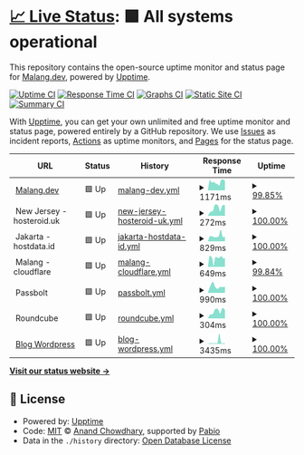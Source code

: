 # [📈 Live Status](https://malang-dev.github.io/upptime): <!--live status--> **🟩 All systems operational**

This repository contains the open-source uptime monitor and status page for [Malang.dev](https://malang.dev), powered by [Upptime](https://github.com/upptime/upptime).

[![Uptime CI](https://github.com/malang-dev/upptime/workflows/Uptime%20CI/badge.svg)](https://github.com/malang-dev/upptime/actions?query=workflow%3A%22Uptime+CI%22)
[![Response Time CI](https://github.com/malang-dev/upptime/workflows/Response%20Time%20CI/badge.svg)](https://github.com/malang-dev/upptime/actions?query=workflow%3A%22Response+Time+CI%22)
[![Graphs CI](https://github.com/malang-dev/upptime/workflows/Graphs%20CI/badge.svg)](https://github.com/malang-dev/upptime/actions?query=workflow%3A%22Graphs+CI%22)
[![Static Site CI](https://github.com/malang-dev/upptime/workflows/Static%20Site%20CI/badge.svg)](https://github.com/malang-dev/upptime/actions?query=workflow%3A%22Static+Site+CI%22)
[![Summary CI](https://github.com/malang-dev/upptime/workflows/Summary%20CI/badge.svg)](https://github.com/malang-dev/upptime/actions?query=workflow%3A%22Summary+CI%22)

With [Upptime](https://upptime.js.org), you can get your own unlimited and free uptime monitor and status page, powered entirely by a GitHub repository. We use [Issues](https://github.com/malang-dev/upptime/issues) as incident reports, [Actions](https://github.com/malang-dev/upptime/actions) as uptime monitors, and [Pages](https://malang-dev.github.io/upptime) for the status page.

<!--start: status pages-->
<!-- This summary is generated by Upptime (https://github.com/upptime/upptime) -->
<!-- Do not edit this manually, your changes will be overwritten -->
<!-- prettier-ignore -->
| URL | Status | History | Response Time | Uptime |
| --- | ------ | ------- | ------------- | ------ |
| <img alt="" src="https://icons.duckduckgo.com/ip3/malang.dev.ico" height="13"> [Malang.dev](https://malang.dev) | 🟩 Up | [malang-dev.yml](https://github.com/malang-dev/upptime/commits/HEAD/history/malang-dev.yml) | <details><summary><img alt="Response time graph" src="./graphs/malang-dev/response-time-week.png" height="20"> 1171ms</summary><br><a href="https://status.malang.dev/history/malang-dev"><img alt="Response time 1730" src="https://img.shields.io/endpoint?url=https%3A%2F%2Fraw.githubusercontent.com%2Fmalang-dev%2Fupptime%2FHEAD%2Fapi%2Fmalang-dev%2Fresponse-time.json"></a><br><a href="https://status.malang.dev/history/malang-dev"><img alt="24-hour response time 1587" src="https://img.shields.io/endpoint?url=https%3A%2F%2Fraw.githubusercontent.com%2Fmalang-dev%2Fupptime%2FHEAD%2Fapi%2Fmalang-dev%2Fresponse-time-day.json"></a><br><a href="https://status.malang.dev/history/malang-dev"><img alt="7-day response time 1171" src="https://img.shields.io/endpoint?url=https%3A%2F%2Fraw.githubusercontent.com%2Fmalang-dev%2Fupptime%2FHEAD%2Fapi%2Fmalang-dev%2Fresponse-time-week.json"></a><br><a href="https://status.malang.dev/history/malang-dev"><img alt="30-day response time 1640" src="https://img.shields.io/endpoint?url=https%3A%2F%2Fraw.githubusercontent.com%2Fmalang-dev%2Fupptime%2FHEAD%2Fapi%2Fmalang-dev%2Fresponse-time-month.json"></a><br><a href="https://status.malang.dev/history/malang-dev"><img alt="1-year response time 1730" src="https://img.shields.io/endpoint?url=https%3A%2F%2Fraw.githubusercontent.com%2Fmalang-dev%2Fupptime%2FHEAD%2Fapi%2Fmalang-dev%2Fresponse-time-year.json"></a></details> | <details><summary><a href="https://status.malang.dev/history/malang-dev">99.85%</a></summary><a href="https://status.malang.dev/history/malang-dev"><img alt="All-time uptime 97.52%" src="https://img.shields.io/endpoint?url=https%3A%2F%2Fraw.githubusercontent.com%2Fmalang-dev%2Fupptime%2FHEAD%2Fapi%2Fmalang-dev%2Fuptime.json"></a><br><a href="https://status.malang.dev/history/malang-dev"><img alt="24-hour uptime 100.00%" src="https://img.shields.io/endpoint?url=https%3A%2F%2Fraw.githubusercontent.com%2Fmalang-dev%2Fupptime%2FHEAD%2Fapi%2Fmalang-dev%2Fuptime-day.json"></a><br><a href="https://status.malang.dev/history/malang-dev"><img alt="7-day uptime 99.85%" src="https://img.shields.io/endpoint?url=https%3A%2F%2Fraw.githubusercontent.com%2Fmalang-dev%2Fupptime%2FHEAD%2Fapi%2Fmalang-dev%2Fuptime-week.json"></a><br><a href="https://status.malang.dev/history/malang-dev"><img alt="30-day uptime 99.60%" src="https://img.shields.io/endpoint?url=https%3A%2F%2Fraw.githubusercontent.com%2Fmalang-dev%2Fupptime%2FHEAD%2Fapi%2Fmalang-dev%2Fuptime-month.json"></a><br><a href="https://status.malang.dev/history/malang-dev"><img alt="1-year uptime 97.52%" src="https://img.shields.io/endpoint?url=https%3A%2F%2Fraw.githubusercontent.com%2Fmalang-dev%2Fupptime%2FHEAD%2Fapi%2Fmalang-dev%2Fuptime-year.json"></a></details>
| <img alt="" src="https://icons.duckduckgo.com/ip3/null.ico" height="13"> New Jersey - hosteroid.uk | 🟩 Up | [new-jersey-hosteroid-uk.yml](https://github.com/malang-dev/upptime/commits/HEAD/history/new-jersey-hosteroid-uk.yml) | <details><summary><img alt="Response time graph" src="./graphs/new-jersey-hosteroid-uk/response-time-week.png" height="20"> 272ms</summary><br><a href="https://status.malang.dev/history/new-jersey-hosteroid-uk"><img alt="Response time 201" src="https://img.shields.io/endpoint?url=https%3A%2F%2Fraw.githubusercontent.com%2Fmalang-dev%2Fupptime%2FHEAD%2Fapi%2Fnew-jersey-hosteroid-uk%2Fresponse-time.json"></a><br><a href="https://status.malang.dev/history/new-jersey-hosteroid-uk"><img alt="24-hour response time 307" src="https://img.shields.io/endpoint?url=https%3A%2F%2Fraw.githubusercontent.com%2Fmalang-dev%2Fupptime%2FHEAD%2Fapi%2Fnew-jersey-hosteroid-uk%2Fresponse-time-day.json"></a><br><a href="https://status.malang.dev/history/new-jersey-hosteroid-uk"><img alt="7-day response time 272" src="https://img.shields.io/endpoint?url=https%3A%2F%2Fraw.githubusercontent.com%2Fmalang-dev%2Fupptime%2FHEAD%2Fapi%2Fnew-jersey-hosteroid-uk%2Fresponse-time-week.json"></a><br><a href="https://status.malang.dev/history/new-jersey-hosteroid-uk"><img alt="30-day response time 174" src="https://img.shields.io/endpoint?url=https%3A%2F%2Fraw.githubusercontent.com%2Fmalang-dev%2Fupptime%2FHEAD%2Fapi%2Fnew-jersey-hosteroid-uk%2Fresponse-time-month.json"></a><br><a href="https://status.malang.dev/history/new-jersey-hosteroid-uk"><img alt="1-year response time 201" src="https://img.shields.io/endpoint?url=https%3A%2F%2Fraw.githubusercontent.com%2Fmalang-dev%2Fupptime%2FHEAD%2Fapi%2Fnew-jersey-hosteroid-uk%2Fresponse-time-year.json"></a></details> | <details><summary><a href="https://status.malang.dev/history/new-jersey-hosteroid-uk">100.00%</a></summary><a href="https://status.malang.dev/history/new-jersey-hosteroid-uk"><img alt="All-time uptime 99.60%" src="https://img.shields.io/endpoint?url=https%3A%2F%2Fraw.githubusercontent.com%2Fmalang-dev%2Fupptime%2FHEAD%2Fapi%2Fnew-jersey-hosteroid-uk%2Fuptime.json"></a><br><a href="https://status.malang.dev/history/new-jersey-hosteroid-uk"><img alt="24-hour uptime 100.00%" src="https://img.shields.io/endpoint?url=https%3A%2F%2Fraw.githubusercontent.com%2Fmalang-dev%2Fupptime%2FHEAD%2Fapi%2Fnew-jersey-hosteroid-uk%2Fuptime-day.json"></a><br><a href="https://status.malang.dev/history/new-jersey-hosteroid-uk"><img alt="7-day uptime 100.00%" src="https://img.shields.io/endpoint?url=https%3A%2F%2Fraw.githubusercontent.com%2Fmalang-dev%2Fupptime%2FHEAD%2Fapi%2Fnew-jersey-hosteroid-uk%2Fuptime-week.json"></a><br><a href="https://status.malang.dev/history/new-jersey-hosteroid-uk"><img alt="30-day uptime 100.00%" src="https://img.shields.io/endpoint?url=https%3A%2F%2Fraw.githubusercontent.com%2Fmalang-dev%2Fupptime%2FHEAD%2Fapi%2Fnew-jersey-hosteroid-uk%2Fuptime-month.json"></a><br><a href="https://status.malang.dev/history/new-jersey-hosteroid-uk"><img alt="1-year uptime 99.60%" src="https://img.shields.io/endpoint?url=https%3A%2F%2Fraw.githubusercontent.com%2Fmalang-dev%2Fupptime%2FHEAD%2Fapi%2Fnew-jersey-hosteroid-uk%2Fuptime-year.json"></a></details>
| <img alt="" src="https://icons.duckduckgo.com/ip3/null.ico" height="13"> Jakarta - hostdata.id | 🟩 Up | [jakarta-hostdata-id.yml](https://github.com/malang-dev/upptime/commits/HEAD/history/jakarta-hostdata-id.yml) | <details><summary><img alt="Response time graph" src="./graphs/jakarta-hostdata-id/response-time-week.png" height="20"> 829ms</summary><br><a href="https://status.malang.dev/history/jakarta-hostdata-id"><img alt="Response time 920" src="https://img.shields.io/endpoint?url=https%3A%2F%2Fraw.githubusercontent.com%2Fmalang-dev%2Fupptime%2FHEAD%2Fapi%2Fjakarta-hostdata-id%2Fresponse-time.json"></a><br><a href="https://status.malang.dev/history/jakarta-hostdata-id"><img alt="24-hour response time 693" src="https://img.shields.io/endpoint?url=https%3A%2F%2Fraw.githubusercontent.com%2Fmalang-dev%2Fupptime%2FHEAD%2Fapi%2Fjakarta-hostdata-id%2Fresponse-time-day.json"></a><br><a href="https://status.malang.dev/history/jakarta-hostdata-id"><img alt="7-day response time 829" src="https://img.shields.io/endpoint?url=https%3A%2F%2Fraw.githubusercontent.com%2Fmalang-dev%2Fupptime%2FHEAD%2Fapi%2Fjakarta-hostdata-id%2Fresponse-time-week.json"></a><br><a href="https://status.malang.dev/history/jakarta-hostdata-id"><img alt="30-day response time 776" src="https://img.shields.io/endpoint?url=https%3A%2F%2Fraw.githubusercontent.com%2Fmalang-dev%2Fupptime%2FHEAD%2Fapi%2Fjakarta-hostdata-id%2Fresponse-time-month.json"></a><br><a href="https://status.malang.dev/history/jakarta-hostdata-id"><img alt="1-year response time 920" src="https://img.shields.io/endpoint?url=https%3A%2F%2Fraw.githubusercontent.com%2Fmalang-dev%2Fupptime%2FHEAD%2Fapi%2Fjakarta-hostdata-id%2Fresponse-time-year.json"></a></details> | <details><summary><a href="https://status.malang.dev/history/jakarta-hostdata-id">100.00%</a></summary><a href="https://status.malang.dev/history/jakarta-hostdata-id"><img alt="All-time uptime 98.52%" src="https://img.shields.io/endpoint?url=https%3A%2F%2Fraw.githubusercontent.com%2Fmalang-dev%2Fupptime%2FHEAD%2Fapi%2Fjakarta-hostdata-id%2Fuptime.json"></a><br><a href="https://status.malang.dev/history/jakarta-hostdata-id"><img alt="24-hour uptime 100.00%" src="https://img.shields.io/endpoint?url=https%3A%2F%2Fraw.githubusercontent.com%2Fmalang-dev%2Fupptime%2FHEAD%2Fapi%2Fjakarta-hostdata-id%2Fuptime-day.json"></a><br><a href="https://status.malang.dev/history/jakarta-hostdata-id"><img alt="7-day uptime 100.00%" src="https://img.shields.io/endpoint?url=https%3A%2F%2Fraw.githubusercontent.com%2Fmalang-dev%2Fupptime%2FHEAD%2Fapi%2Fjakarta-hostdata-id%2Fuptime-week.json"></a><br><a href="https://status.malang.dev/history/jakarta-hostdata-id"><img alt="30-day uptime 99.96%" src="https://img.shields.io/endpoint?url=https%3A%2F%2Fraw.githubusercontent.com%2Fmalang-dev%2Fupptime%2FHEAD%2Fapi%2Fjakarta-hostdata-id%2Fuptime-month.json"></a><br><a href="https://status.malang.dev/history/jakarta-hostdata-id"><img alt="1-year uptime 98.52%" src="https://img.shields.io/endpoint?url=https%3A%2F%2Fraw.githubusercontent.com%2Fmalang-dev%2Fupptime%2FHEAD%2Fapi%2Fjakarta-hostdata-id%2Fuptime-year.json"></a></details>
| <img alt="" src="https://icons.duckduckgo.com/ip3/null.ico" height="13"> Malang - cloudflare | 🟩 Up | [malang-cloudflare.yml](https://github.com/malang-dev/upptime/commits/HEAD/history/malang-cloudflare.yml) | <details><summary><img alt="Response time graph" src="./graphs/malang-cloudflare/response-time-week.png" height="20"> 649ms</summary><br><a href="https://status.malang.dev/history/malang-cloudflare"><img alt="Response time 712" src="https://img.shields.io/endpoint?url=https%3A%2F%2Fraw.githubusercontent.com%2Fmalang-dev%2Fupptime%2FHEAD%2Fapi%2Fmalang-cloudflare%2Fresponse-time.json"></a><br><a href="https://status.malang.dev/history/malang-cloudflare"><img alt="24-hour response time 685" src="https://img.shields.io/endpoint?url=https%3A%2F%2Fraw.githubusercontent.com%2Fmalang-dev%2Fupptime%2FHEAD%2Fapi%2Fmalang-cloudflare%2Fresponse-time-day.json"></a><br><a href="https://status.malang.dev/history/malang-cloudflare"><img alt="7-day response time 649" src="https://img.shields.io/endpoint?url=https%3A%2F%2Fraw.githubusercontent.com%2Fmalang-dev%2Fupptime%2FHEAD%2Fapi%2Fmalang-cloudflare%2Fresponse-time-week.json"></a><br><a href="https://status.malang.dev/history/malang-cloudflare"><img alt="30-day response time 723" src="https://img.shields.io/endpoint?url=https%3A%2F%2Fraw.githubusercontent.com%2Fmalang-dev%2Fupptime%2FHEAD%2Fapi%2Fmalang-cloudflare%2Fresponse-time-month.json"></a><br><a href="https://status.malang.dev/history/malang-cloudflare"><img alt="1-year response time 712" src="https://img.shields.io/endpoint?url=https%3A%2F%2Fraw.githubusercontent.com%2Fmalang-dev%2Fupptime%2FHEAD%2Fapi%2Fmalang-cloudflare%2Fresponse-time-year.json"></a></details> | <details><summary><a href="https://status.malang.dev/history/malang-cloudflare">99.84%</a></summary><a href="https://status.malang.dev/history/malang-cloudflare"><img alt="All-time uptime 98.29%" src="https://img.shields.io/endpoint?url=https%3A%2F%2Fraw.githubusercontent.com%2Fmalang-dev%2Fupptime%2FHEAD%2Fapi%2Fmalang-cloudflare%2Fuptime.json"></a><br><a href="https://status.malang.dev/history/malang-cloudflare"><img alt="24-hour uptime 100.00%" src="https://img.shields.io/endpoint?url=https%3A%2F%2Fraw.githubusercontent.com%2Fmalang-dev%2Fupptime%2FHEAD%2Fapi%2Fmalang-cloudflare%2Fuptime-day.json"></a><br><a href="https://status.malang.dev/history/malang-cloudflare"><img alt="7-day uptime 99.84%" src="https://img.shields.io/endpoint?url=https%3A%2F%2Fraw.githubusercontent.com%2Fmalang-dev%2Fupptime%2FHEAD%2Fapi%2Fmalang-cloudflare%2Fuptime-week.json"></a><br><a href="https://status.malang.dev/history/malang-cloudflare"><img alt="30-day uptime 99.96%" src="https://img.shields.io/endpoint?url=https%3A%2F%2Fraw.githubusercontent.com%2Fmalang-dev%2Fupptime%2FHEAD%2Fapi%2Fmalang-cloudflare%2Fuptime-month.json"></a><br><a href="https://status.malang.dev/history/malang-cloudflare"><img alt="1-year uptime 98.29%" src="https://img.shields.io/endpoint?url=https%3A%2F%2Fraw.githubusercontent.com%2Fmalang-dev%2Fupptime%2FHEAD%2Fapi%2Fmalang-cloudflare%2Fuptime-year.json"></a></details>
| <img alt="" src="https://icons.duckduckgo.com/ip3/null.ico" height="13"> Passbolt | 🟩 Up | [passbolt.yml](https://github.com/malang-dev/upptime/commits/HEAD/history/passbolt.yml) | <details><summary><img alt="Response time graph" src="./graphs/passbolt/response-time-week.png" height="20"> 990ms</summary><br><a href="https://status.malang.dev/history/passbolt"><img alt="Response time 1091" src="https://img.shields.io/endpoint?url=https%3A%2F%2Fraw.githubusercontent.com%2Fmalang-dev%2Fupptime%2FHEAD%2Fapi%2Fpassbolt%2Fresponse-time.json"></a><br><a href="https://status.malang.dev/history/passbolt"><img alt="24-hour response time 931" src="https://img.shields.io/endpoint?url=https%3A%2F%2Fraw.githubusercontent.com%2Fmalang-dev%2Fupptime%2FHEAD%2Fapi%2Fpassbolt%2Fresponse-time-day.json"></a><br><a href="https://status.malang.dev/history/passbolt"><img alt="7-day response time 990" src="https://img.shields.io/endpoint?url=https%3A%2F%2Fraw.githubusercontent.com%2Fmalang-dev%2Fupptime%2FHEAD%2Fapi%2Fpassbolt%2Fresponse-time-week.json"></a><br><a href="https://status.malang.dev/history/passbolt"><img alt="30-day response time 1220" src="https://img.shields.io/endpoint?url=https%3A%2F%2Fraw.githubusercontent.com%2Fmalang-dev%2Fupptime%2FHEAD%2Fapi%2Fpassbolt%2Fresponse-time-month.json"></a><br><a href="https://status.malang.dev/history/passbolt"><img alt="1-year response time 1091" src="https://img.shields.io/endpoint?url=https%3A%2F%2Fraw.githubusercontent.com%2Fmalang-dev%2Fupptime%2FHEAD%2Fapi%2Fpassbolt%2Fresponse-time-year.json"></a></details> | <details><summary><a href="https://status.malang.dev/history/passbolt">100.00%</a></summary><a href="https://status.malang.dev/history/passbolt"><img alt="All-time uptime 98.85%" src="https://img.shields.io/endpoint?url=https%3A%2F%2Fraw.githubusercontent.com%2Fmalang-dev%2Fupptime%2FHEAD%2Fapi%2Fpassbolt%2Fuptime.json"></a><br><a href="https://status.malang.dev/history/passbolt"><img alt="24-hour uptime 100.00%" src="https://img.shields.io/endpoint?url=https%3A%2F%2Fraw.githubusercontent.com%2Fmalang-dev%2Fupptime%2FHEAD%2Fapi%2Fpassbolt%2Fuptime-day.json"></a><br><a href="https://status.malang.dev/history/passbolt"><img alt="7-day uptime 100.00%" src="https://img.shields.io/endpoint?url=https%3A%2F%2Fraw.githubusercontent.com%2Fmalang-dev%2Fupptime%2FHEAD%2Fapi%2Fpassbolt%2Fuptime-week.json"></a><br><a href="https://status.malang.dev/history/passbolt"><img alt="30-day uptime 99.96%" src="https://img.shields.io/endpoint?url=https%3A%2F%2Fraw.githubusercontent.com%2Fmalang-dev%2Fupptime%2FHEAD%2Fapi%2Fpassbolt%2Fuptime-month.json"></a><br><a href="https://status.malang.dev/history/passbolt"><img alt="1-year uptime 98.85%" src="https://img.shields.io/endpoint?url=https%3A%2F%2Fraw.githubusercontent.com%2Fmalang-dev%2Fupptime%2FHEAD%2Fapi%2Fpassbolt%2Fuptime-year.json"></a></details>
| <img alt="" src="https://icons.duckduckgo.com/ip3/null.ico" height="13"> Roundcube | 🟩 Up | [roundcube.yml](https://github.com/malang-dev/upptime/commits/HEAD/history/roundcube.yml) | <details><summary><img alt="Response time graph" src="./graphs/roundcube/response-time-week.png" height="20"> 304ms</summary><br><a href="https://status.malang.dev/history/roundcube"><img alt="Response time 274" src="https://img.shields.io/endpoint?url=https%3A%2F%2Fraw.githubusercontent.com%2Fmalang-dev%2Fupptime%2FHEAD%2Fapi%2Froundcube%2Fresponse-time.json"></a><br><a href="https://status.malang.dev/history/roundcube"><img alt="24-hour response time 312" src="https://img.shields.io/endpoint?url=https%3A%2F%2Fraw.githubusercontent.com%2Fmalang-dev%2Fupptime%2FHEAD%2Fapi%2Froundcube%2Fresponse-time-day.json"></a><br><a href="https://status.malang.dev/history/roundcube"><img alt="7-day response time 304" src="https://img.shields.io/endpoint?url=https%3A%2F%2Fraw.githubusercontent.com%2Fmalang-dev%2Fupptime%2FHEAD%2Fapi%2Froundcube%2Fresponse-time-week.json"></a><br><a href="https://status.malang.dev/history/roundcube"><img alt="30-day response time 203" src="https://img.shields.io/endpoint?url=https%3A%2F%2Fraw.githubusercontent.com%2Fmalang-dev%2Fupptime%2FHEAD%2Fapi%2Froundcube%2Fresponse-time-month.json"></a><br><a href="https://status.malang.dev/history/roundcube"><img alt="1-year response time 274" src="https://img.shields.io/endpoint?url=https%3A%2F%2Fraw.githubusercontent.com%2Fmalang-dev%2Fupptime%2FHEAD%2Fapi%2Froundcube%2Fresponse-time-year.json"></a></details> | <details><summary><a href="https://status.malang.dev/history/roundcube">100.00%</a></summary><a href="https://status.malang.dev/history/roundcube"><img alt="All-time uptime 99.60%" src="https://img.shields.io/endpoint?url=https%3A%2F%2Fraw.githubusercontent.com%2Fmalang-dev%2Fupptime%2FHEAD%2Fapi%2Froundcube%2Fuptime.json"></a><br><a href="https://status.malang.dev/history/roundcube"><img alt="24-hour uptime 100.00%" src="https://img.shields.io/endpoint?url=https%3A%2F%2Fraw.githubusercontent.com%2Fmalang-dev%2Fupptime%2FHEAD%2Fapi%2Froundcube%2Fuptime-day.json"></a><br><a href="https://status.malang.dev/history/roundcube"><img alt="7-day uptime 100.00%" src="https://img.shields.io/endpoint?url=https%3A%2F%2Fraw.githubusercontent.com%2Fmalang-dev%2Fupptime%2FHEAD%2Fapi%2Froundcube%2Fuptime-week.json"></a><br><a href="https://status.malang.dev/history/roundcube"><img alt="30-day uptime 100.00%" src="https://img.shields.io/endpoint?url=https%3A%2F%2Fraw.githubusercontent.com%2Fmalang-dev%2Fupptime%2FHEAD%2Fapi%2Froundcube%2Fuptime-month.json"></a><br><a href="https://status.malang.dev/history/roundcube"><img alt="1-year uptime 99.60%" src="https://img.shields.io/endpoint?url=https%3A%2F%2Fraw.githubusercontent.com%2Fmalang-dev%2Fupptime%2FHEAD%2Fapi%2Froundcube%2Fuptime-year.json"></a></details>
| <img alt="" src="https://icons.duckduckgo.com/ip3/blog.malang.dev.ico" height="13"> [Blog Wordpress](https://blog.malang.dev) | 🟩 Up | [blog-wordpress.yml](https://github.com/malang-dev/upptime/commits/HEAD/history/blog-wordpress.yml) | <details><summary><img alt="Response time graph" src="./graphs/blog-wordpress/response-time-week.png" height="20"> 3435ms</summary><br><a href="https://status.malang.dev/history/blog-wordpress"><img alt="Response time 1591" src="https://img.shields.io/endpoint?url=https%3A%2F%2Fraw.githubusercontent.com%2Fmalang-dev%2Fupptime%2FHEAD%2Fapi%2Fblog-wordpress%2Fresponse-time.json"></a><br><a href="https://status.malang.dev/history/blog-wordpress"><img alt="24-hour response time 1270" src="https://img.shields.io/endpoint?url=https%3A%2F%2Fraw.githubusercontent.com%2Fmalang-dev%2Fupptime%2FHEAD%2Fapi%2Fblog-wordpress%2Fresponse-time-day.json"></a><br><a href="https://status.malang.dev/history/blog-wordpress"><img alt="7-day response time 3435" src="https://img.shields.io/endpoint?url=https%3A%2F%2Fraw.githubusercontent.com%2Fmalang-dev%2Fupptime%2FHEAD%2Fapi%2Fblog-wordpress%2Fresponse-time-week.json"></a><br><a href="https://status.malang.dev/history/blog-wordpress"><img alt="30-day response time 1814" src="https://img.shields.io/endpoint?url=https%3A%2F%2Fraw.githubusercontent.com%2Fmalang-dev%2Fupptime%2FHEAD%2Fapi%2Fblog-wordpress%2Fresponse-time-month.json"></a><br><a href="https://status.malang.dev/history/blog-wordpress"><img alt="1-year response time 1591" src="https://img.shields.io/endpoint?url=https%3A%2F%2Fraw.githubusercontent.com%2Fmalang-dev%2Fupptime%2FHEAD%2Fapi%2Fblog-wordpress%2Fresponse-time-year.json"></a></details> | <details><summary><a href="https://status.malang.dev/history/blog-wordpress">100.00%</a></summary><a href="https://status.malang.dev/history/blog-wordpress"><img alt="All-time uptime 97.49%" src="https://img.shields.io/endpoint?url=https%3A%2F%2Fraw.githubusercontent.com%2Fmalang-dev%2Fupptime%2FHEAD%2Fapi%2Fblog-wordpress%2Fuptime.json"></a><br><a href="https://status.malang.dev/history/blog-wordpress"><img alt="24-hour uptime 100.00%" src="https://img.shields.io/endpoint?url=https%3A%2F%2Fraw.githubusercontent.com%2Fmalang-dev%2Fupptime%2FHEAD%2Fapi%2Fblog-wordpress%2Fuptime-day.json"></a><br><a href="https://status.malang.dev/history/blog-wordpress"><img alt="7-day uptime 100.00%" src="https://img.shields.io/endpoint?url=https%3A%2F%2Fraw.githubusercontent.com%2Fmalang-dev%2Fupptime%2FHEAD%2Fapi%2Fblog-wordpress%2Fuptime-week.json"></a><br><a href="https://status.malang.dev/history/blog-wordpress"><img alt="30-day uptime 99.64%" src="https://img.shields.io/endpoint?url=https%3A%2F%2Fraw.githubusercontent.com%2Fmalang-dev%2Fupptime%2FHEAD%2Fapi%2Fblog-wordpress%2Fuptime-month.json"></a><br><a href="https://status.malang.dev/history/blog-wordpress"><img alt="1-year uptime 97.49%" src="https://img.shields.io/endpoint?url=https%3A%2F%2Fraw.githubusercontent.com%2Fmalang-dev%2Fupptime%2FHEAD%2Fapi%2Fblog-wordpress%2Fuptime-year.json"></a></details>

<!--end: status pages-->

[**Visit our status website →**](https://malang-dev.github.io/upptime)

## 📄 License

- Powered by: [Upptime](https://github.com/upptime/upptime)
- Code: [MIT](./LICENSE) © [Anand Chowdhary](https://anandchowdhary.com), supported by [Pabio](https://pabio.com)
- Data in the `./history` directory: [Open Database License](https://opendatacommons.org/licenses/odbl/1-0/)
